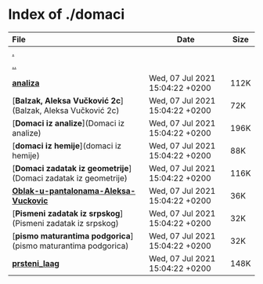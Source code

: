 # Index of ./domaci

File | Date | Size
:--- | --- | ---
[.](.) | |
[..](..) | |
[**analiza**](analiza) | Wed, 07 Jul 2021 15:04:22 +0200 | 112K
[**Balzak, Aleksa Vučković 2c**](Balzak, Aleksa Vučković 2c) | Wed, 07 Jul 2021 15:04:22 +0200 | 72K
[**Domaci iz analize**](Domaci iz analize) | Wed, 07 Jul 2021 15:04:22 +0200 | 196K
[**domaci iz hemije**](domaci iz hemije) | Wed, 07 Jul 2021 15:04:22 +0200 | 88K
[**Domaci zadatak iz geometrije**](Domaci zadatak iz geometrije) | Wed, 07 Jul 2021 15:04:22 +0200 | 116K
[**Oblak-u-pantalonama-Aleksa-Vuckovic**](Oblak-u-pantalonama-Aleksa-Vuckovic) | Wed, 07 Jul 2021 15:04:22 +0200 | 36K
[**Pismeni zadatak iz srpskog**](Pismeni zadatak iz srpskog) | Wed, 07 Jul 2021 15:04:22 +0200 | 32K
[**pismo maturantima podgorica**](pismo maturantima podgorica) | Wed, 07 Jul 2021 15:04:22 +0200 | 32K
[**prsteni_laag**](prsteni_laag) | Wed, 07 Jul 2021 15:04:22 +0200 | 148K
